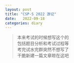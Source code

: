 ```yaml
---
layout: post
title: "CSP-S 2022 游记"
date:   2022-09-18
categories: diary
---
```


> 本来考试的时候想写这个的  
> 包括题目分析和考试过程等  
> 考完试水完群突然不想写了  
> 干脆新建一篇文章晾在这吧